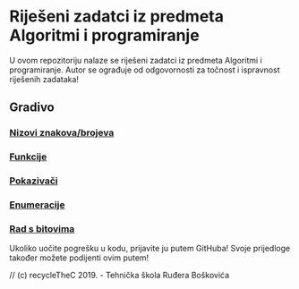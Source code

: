 # Riješeni zadatci iz predmeta Algoritmi i programiranje

U ovom repozitoriju nalaze se riješeni zadatci iz predmeta Algoritmi i programiranje.
Autor se ograđuje od odgovornosti za točnost i ispravnost riješenih zadataka!

## Gradivo

### [Nizovi znakova/brojeva](nizovi/)
### [Funkcije](funkcije/)
### [Pokazivači](funkcije/funkcije_pokazivaci)
### [Enumeracije](enumeracija/)
### [Rad s bitovima](bitovi/)

Ukoliko uočite pogrešku u kodu, prijavite ju putem GitHuba!
Svoje prijedloge također možete podijenti ovim putem!

// (c) recycleTheC 2019. - Tehnička škola Ruđera Boškovića